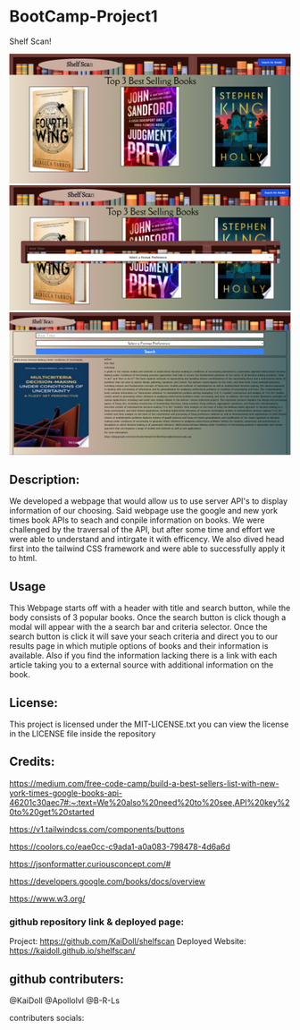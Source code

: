 # BootCamp-Project1

Shelf Scan!

![Webpage1](assets/images/frontpage.png)
![Webpage1](assets/images/frontpage1.png)
![Webpage2](./assets/images/Webpage2.PNG)

## Description:

We developed a webpage that would allow us to use server API's to display information of our choosing. Said webpage use the google and new york times book APIs to seach and conpile information on books. We were challenged by the traversal of the API, but after some time and effort we were able to understand and intirgate it with efficency. We also dived head first into the tailwind CSS framework and were able to successfully apply it to html.

## Usage

This Webpage starts off with a header with title and search button, while the body consists of 3 popular books. Once the search button is click though a modal will appear with the a search bar and criteria selector. Once the search button is click it will save your seach criteria and direct you to our results page in which mutiple options of books and their information is available. Also if you find the information lacking there is a link with each article taking you to a external source with additional information on the book.

## License:

This project is licensed under the MIT-LICENSE.txt you can view the license in the LICENSE file inside the repository

## Credits:

https://medium.com/free-code-camp/build-a-best-sellers-list-with-new-york-times-google-books-api-46201c30aec7#:~:text=We%20also%20need%20to%20see,API%20key%20to%20get%20started

https://v1.tailwindcss.com/components/buttons

https://coolors.co/eae0cc-c9ada1-a0a083-798478-4d6a6d

https://jsonformatter.curiousconcept.com/#

https://developers.google.com/books/docs/overview

https://www.w3.org/


### github repository link & deployed page: 

Project: https://github.com/KaiDoll/shelfscan
Deployed Website: https://kaidoll.github.io/shelfscan/


## github contributers: 
@KaiDoll
@Apollolvl
@B-R-Ls

contributers socials:







